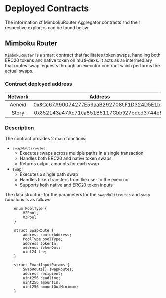 # Deployed Contracts

The information of MimbokuRouter Aggregator contracts and their respective explorers can be found below:

## Mimboku Router

`MimbokuRouter` is a smart contract that facilitates token swaps, handling both ERC20 tokens and native token on multi-dexs. It acts as an intermediary that routes swap requests through an executor contract which performs the actual swaps.

### Contract deployed address

| **Network** |                                                               **Address**                                                              |
| :---------: | :------------------------------------------------------------------------------------------------------------------------------------: |
|    Aeneid   |      [0x8Cc67A90074277E59aaB2927089F1D324D5E1b0a](https://aeneid.storyscan.io/address/0x8Cc67A90074277E59aaB2927089F1D324D5E1b0a)      |
|    Story    | [0x852143a47Ac710a851B5117Cbb927bdcd3744e64](https://www.storyscan.io/address/0x852143a47Ac710a851B5117Cbb927bdcd3744e64?tab=contract) |

### Description

The contract provides 2 main functions:

* `swapMultiroutes`:
  * Executes swaps across multiple paths in a single transaction
  * Handles both ERC20 and native token swaps
  * Returns output amounts for each swap
* `swap`:
  * Executes a single path swap
  * Handles token transfers from the user to the executor
  * Supports both native and ERC20 token inputs

The data structure for the parameters for the `swapMultiroutes` and `swap` functions is as follows:

```solidity
    enum PoolType {
        V2Pool,
        V3Pool
    }

    struct SwapRoute {
        address routerAddress;
        PoolType poolType;
        address tokenIn;
        address tokenOut;
        uint24 fee;
    }

    struct ExactInputParams {
        SwapRoute[] swapRoutes;
        address recipient;
        uint256 deadline;
        uint256 amountIn;
        uint256 amountOutMinimum;
    }
```
